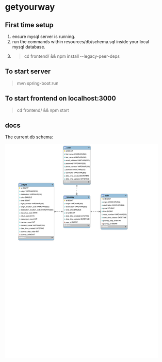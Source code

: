 # getyourway

## First time setup
1. ensure mysql server is running.
2. run the commands within resources/db/schema.sql inside your local mysql database.
3. > cd  frontend/ &&  npm install  --legacy-peer-deps

## To start server
> mvn spring-boot:run

## To start frontend on localhost:3000
>cd frontend/ && npm start

## docs
The current db schema:

![Schema](src/main/resources/db/schema.svg)